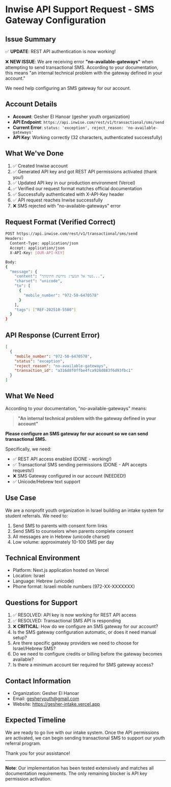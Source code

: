 # Inwise API Support Request - SMS Gateway Configuration

## Issue Summary
✅ **UPDATE**: REST API authentication is now working!

❌ **NEW ISSUE**: We are receiving error **"no-available-gateways"** when attempting to send transactional SMS. According to your documentation, this means "an internal technical problem with the gateway defined in your account."

We need help configuring an SMS gateway for our account.

## Account Details
- **Account**: Gesher El Hanoar (gesher youth organization)
- **API Endpoint**: `https://api.inwise.com/rest/v1/transactional/sms/send`
- **Current Error**: `status: 'exception', reject_reason: 'no-available-gateways'`
- **API Key**: Working correctly (32 characters, authenticated successfully)

## What We've Done
1. ✅ Created Inwise account
2. ✅ Generated API key and got REST API permissions activated (thank you!)
3. ✅ Updated API key in our production environment (Vercel)
4. ✅ Verified our request format matches official documentation
5. ✅ Successfully authenticated with X-API-Key header
6. ✅ API request reaches Inwise successfully
7. ❌ SMS rejected with "no-available-gateways" error

## Request Format (Verified Correct)
```bash
POST https://api.inwise.com/rest/v1/transactional/sms/send
Headers:
  Content-Type: application/json
  Accept: application/json
  X-API-Key: [OUR-API-KEY]

Body:
{
  "message": {
    "content": "גשר אל הנוער: נדרשת חתימתך...",
    "charset": "unicode",
    "to": [
      {
        "mobile_number": "972-50-6470578"
      }
    ],
    "tags": ["REF-202510-5580"]
  }
}
```

## API Response (Current Error)
```json
[
  {
    "mobile_number": "972-50-6470578",
    "status": "exception",
    "reject_reason": "no-available-gateways",
    "transaction_id": "a316d8f0ffbe4fca928d883f6d93fbc1"
  }
]
```

## What We Need
According to your documentation, "no-available-gateways" means:
> **"An internal technical problem with the gateway defined in your account"**

**Please configure an SMS gateway for our account so we can send transactional SMS.**

Specifically, we need:
- ✅ REST API access enabled (DONE - working!)
- ✅ Transactional SMS sending permissions (DONE - API accepts requests!)
- ❌ SMS Gateway configured in our account (NEEDED!)
- ✅ Unicode/Hebrew text support

## Use Case
We are a nonprofit youth organization in Israel building an intake system for student referrals. We need to:
1. Send SMS to parents with consent form links
2. Send SMS to counselors when parents complete consent
3. All messages are in Hebrew (unicode charset)
4. Low volume: approximately 10-100 SMS per day

## Technical Environment
- Platform: Next.js application hosted on Vercel
- Location: Israel
- Language: Hebrew (unicode)
- Phone format: Israeli mobile numbers (972-XX-XXXXXXX)

## Questions for Support
1. ✅ RESOLVED: API key is now working for REST API access
2. ✅ RESOLVED: Transactional SMS API is responding
3. ❌ **CRITICAL**: How do we configure an SMS gateway for our account?
4. Is the SMS gateway configuration automatic, or does it need manual setup?
5. Are there specific gateway providers we need to choose for Israel/Hebrew SMS?
6. Do we need to configure credits or billing before the gateway becomes available?
7. Is there a minimum account tier required for SMS gateway access?

## Contact Information
- Organization: Gesher El Hanoar
- Email: gesheryouth@gmail.com
- Website: https://gesher-intake.vercel.app

## Expected Timeline
We are ready to go live with our intake system. Once the API permissions are activated, we can begin sending transactional SMS to support our youth referral program.

Thank you for your assistance!

---

**Note**: Our implementation has been tested extensively and matches all documentation requirements. The only remaining blocker is API key permission activation.
